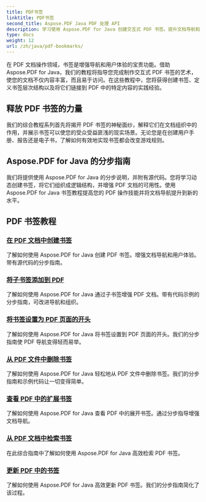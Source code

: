 ```yaml
---
title: PDF书签
linktitle: PDF书签
second_title: Aspose.PDF Java PDF 处理 API
description: 学习使用 Aspose.PDF for Java 创建交互式 PDF 书签。提升文档导航和用户体验。
type: docs
weight: 12
url: /zh/java/pdf-bookmarks/
---
```


在 PDF 文档操作领域，书签是增强导航和用户体验的宝贵功能。借助 Aspose.PDF for Java，我们的教程将指导您完成制作交互式 PDF 书签的艺术，使您的文档不仅内容丰富，而且易于访问。在这些教程中，您将获得创建书签、定义书签层次结构以及将它们链接到 PDF 中的特定内容的实践经验。

## 释放 PDF 书签的力量

我们的综合教程系列首先将揭开 PDF 书签的神秘面纱，解释它们在文档组织中的作用，并展示书签可以使您的受众受益匪浅的现实场景。无论您是在创建用户手册、报告还是电子书，了解如何有效地实现书签都会改变游戏规则。

## Aspose.PDF for Java 的分步指南

我们将提供使用 Aspose.PDF for Java 的分步说明，并附有源代码。您将学习动态创建书签，将它们组织成逻辑结构，并增强 PDF 文档的可用性。使用 Aspose.PDF for Java 书签教程提高您的 PDF 操作技能并将文档导航提升到新的水平。
## PDF 书签教程
### [在 PDF 文档中创建书签](./create-bookmarks-pdf-documents/)
了解如何使用 Aspose.PDF for Java 创建 PDF 书签。增强文档导航和用户体验。带有源代码的分步指南。
### [将子书签添加到 PDF](./add-child-bookmarks-pdfs/)
了解如何使用 Aspose.PDF for Java 通过子书签增强 PDF 文档。带有代码示例的分步指南，可改进导航和组织。
### [将书签设置为 PDF 页面的开头](./set-bookmark-start-pdf-page/)
了解如何使用 Aspose.PDF for Java 将书签设置到 PDF 页面的开头。我们的分步指南使 PDF 导航变得轻而易举。
### [从 PDF 文件中删除书签](./delete-bookmarks-pdf-files/)
了解如何使用 Aspose.PDF for Java 轻松地从 PDF 文件中删除书签。我们的分步指南和示例代码让一切变得简单。
### [查看 PDF 中的扩展书签](./view-expanded-bookmarks-pdfs/)
了解如何使用 Aspose.PDF for Java 查看 PDF 中的展开书签。通过分步指导增强文档导航。
### [从 PDF 文档中检索书签](./retrieve-bookmarks-pdf-documents/)
在此综合指南中了解如何使用 Aspose.PDF for Java 高效检索 PDF 书签。
### [更新 PDF 中的书签](./update-bookmarks-pdfs/)
了解如何使用 Aspose.PDF for Java 高效更新 PDF 书签。我们的分步指南简化了该过程。
